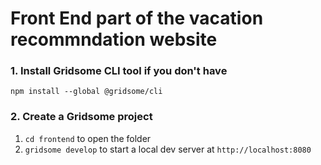 # Front End part of the vacation recommndation website


### 1. Install Gridsome CLI tool if you don't have

`npm install --global @gridsome/cli`

### 2. Create a Gridsome project

1. `cd frontend` to open the folder
2. `gridsome develop` to start a local dev server at `http://localhost:8080`
